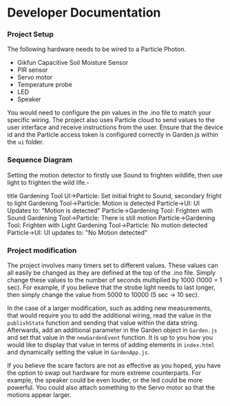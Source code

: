 # Developer Documentation

### Project Setup
The following hardware needs to be wired to a Particle Photon.
- Gikfun Capacitive Soil Moisture Sensor
- PIR sensor
- Servo motor
- Temperature probe
- LED
- Speaker

You would need to configure the pin values in the .ino file to match your specific wiring. The project also uses Particle cloud to send values to the user interface and receive instructions from the user. Ensure that the device id and the Particle access token is configured correctly in Garden.js within the `ui` folder.

### Sequence Diagram
Setting the motion detector to firstly use Sound to frighten wildlife, then use light to frighten the wild life.-

title Gardening Tool
UI->Particle: Set initial fright to Sound, secondary fright to light
Gardening Tool->Particle: Motion is detected
Particle->UI: UI Updates to: "Motion is detected"
Particle->Gardening Tool: Frighten with Sound
Gardening Tool->Particle: There is still motion
Particle->Gardening Tool: Frighten with Light
Gardening Tool->Particle: No motion detected
Particle->UI: UI updates to: "No Motion detected"

### Project modification
The project involves many timers set to different values. These values can all easily be changed as they are defined at the top of the .ino file. Simply change these values to the number of seconds multiplied by 1000 (1000 = 1 sec). For example, if you believe that the strobe light needs to last longer, then simply change the value from 5000 to 10000 (5 sec -> 10 sec).

In the case of a larger modification, such as adding new measurements, that would require you to add the additional wiring, read the value in the `publishState` function and sending that value within the data string. Afterwards, add an additional parameter in the Garden object in `Garden.js` and set that value in the `newGardenEvent` function. It is up to you how you would like to display that value in terms of adding elements in `index.html` and dynamically setting the value in `GardenApp.js`.

If you believe the scare factors are not as effective as you hoped, you have the option to swap out hardware for more extreme counterparts. For example, the speaker could be even louder, or the led could be more powerful. You could also attach something to the Servo motor so that the motions appear larger.
